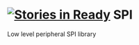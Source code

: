 [![Stories in Ready](https://badge.waffle.io/farving/spi.png?label=ready)](https://waffle.io/farving/spi)
SPI
===

Low level peripheral SPI library
